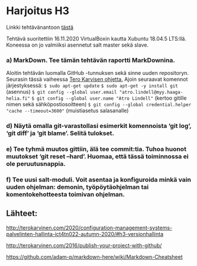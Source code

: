 # Harjoitus H3

Linkki tehtävänantoon [tästä](http://terokarvinen.com/2020/configuration-management-systems-palvelinten-hallinta-ict4tn022-autumn-2020/#h3-versionhallinta)

Tehtävä suoritettiin 16.11.2020 VirtualBoxin kautta Xubuntu 18.04.5 LTS:llä. Koneessa on jo valmiiksi asennetut salt master sekä slave.

### a) MarkDown. Tee tämän tehtävän raportti MarkDownina.

Aloitin tehtävän luomalla GitHub -tunnuksen sekä sinne uuden repositoryn. Seurasin tässä vaiheessa [Tero Karvisen ohjetta.](http://terokarvinen.com/2016/publish-your-project-with-github/)
Ajoin seuraavat komennot järjestyksessä:
`$ sudo apt-get update`
`$ sudo apt-get -y install git`
(asennus)
`$ git config --global user.email "atro.lindell@myy.haaga-helia.fi"`
`$ git config --global user.name "Atro Lindell"`
(kertoo gitille nimen sekä sähköpostiosoitteen)
`$ git config --global credential.helper "cache --timeout=3600"`
(muistiasetus salasanalle)

### d) Näytä omalla git-varastollasi esimerkit komennoista ‘git log’, ‘git diff’ ja ‘git blame’. Selitä tulokset.

### e) Tee tyhmä muutos gittiin, älä tee commit:tia. Tuhoa huonot muutokset ‘git reset –hard’. Huomaa, että tässä toiminnossa ei ole peruutusnappia.

### f) Tee uusi salt-moduli. Voit asentaa ja konfiguroida minkä vain uuden ohjelman: demonin, työpöytäohjelman tai komentokehotteesta toimivan ohjelman.

## Lähteet:

http://terokarvinen.com/2020/configuration-management-systems-palvelinten-hallinta-ict4tn022-autumn-2020/#h3-versionhallinta

http://terokarvinen.com/2016/publish-your-project-with-github/

https://github.com/adam-p/markdown-here/wiki/Markdown-Cheatsheet


